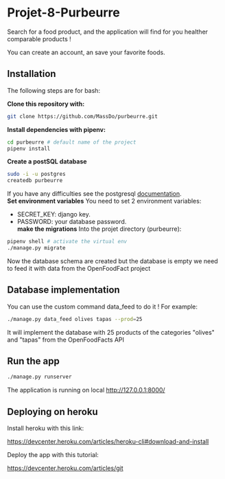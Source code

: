 # Projet-8-Purbeurre

Search for a food product, and the application will find for you healther comparable products ! 

You can create an account, an save your favorite foods.

## Installation

The following steps are for bash:

**Clone this repository with:**
```sh
git clone https://github.com/MassDo/purbeurre.git
```
**Install dependencies with pipenv:**
```sh
cd purbeurre # default name of the project
pipenv install
```
**Create a postSQL database**
```sh
sudo -i -u postgres
createdb purbeurre 
```
If you have any difficulties see the postgresql [documentation](https://www.postgresql.org/).<br>
**Set environment variables**
You need to set 2 environment variables:
* SECRET_KEY: django key.
* PASSWORD: your database password.<br>
**make the migrations**
Into the projet directory (purbeurre):
```sh
pipenv shell # activate the virtual env
./manage.py migrate 
```
Now the database schema are created but the database is empty we need to feed it with data from the OpenFoodFact project

## Database implementation
You can use the custom command data_feed to do it !
For example: 
```sh
./manage.py data_feed olives tapas --prod=25
```
It will implement the database with 25 products of the categories "olives" and "tapas" from the OpenFoodFacts API

## Run the app

```sh
./manage.py runserver
```
The application is running on local http://127.0.0.1:8000/

## Deploying on heroku

Install heroku with this link:

https://devcenter.heroku.com/articles/heroku-cli#download-and-install

Deploy the app with this tutorial:

https://devcenter.heroku.com/articles/git
